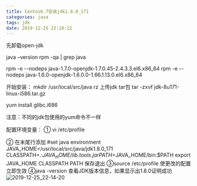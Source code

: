 ```yaml
---
title: Centos6.7安装jdk1.8.0_171
categories: java
tags: jdk
date: 2019-12-25 22:10:12
---
```

先卸载open-jdk

java –version
rpm -qa | grep java

rpm -e --nodeps java-1.7.0-openjdk-1.7.0.45-2.4.3.3.el6.x86_64
rpm -e --nodeps java-1.6.0-openjdk-1.6.0.0-1.66.1.13.0.el6.x86_64

开始安装：
mkdir /usr/local/src/java
rz 上传jdk tar包
tar -zxvf jdk-8u171-linux-i586.tar.gz

yum install glibc.i686

注意：不同的jdk包使用的yum命令不一样

配置环境变量：
① vi /etc/profile

② 在末尾行添加
	#set java environment
	JAVA_HOME=/usr/local/src/java/jdk1.8.0_171
	CLASSPATH=.:$JAVA_HOME/lib.tools.jar
	PATH=$JAVA_HOME/bin:$PATH
	export JAVA_HOME CLASSPATH PATH
保存退出
③source /etc/profile  使更改的配置立即生效
④java -version  查看JDK版本信息，如果显示出1.8.0证明成功
![2019-12-25_22-14-20](https://s2.ax1x.com/2019/12/25/lFXBtK.png)


